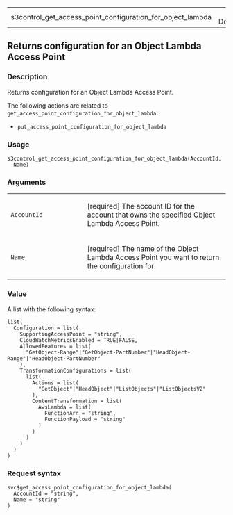 <table style="width: 100%;">
<tbody>
<tr class="odd">
<td>s3control_get_access_point_configuration_for_object_lambda</td>
<td style="text-align: right;">R Documentation</td>
</tr>
</tbody>
</table>

## Returns configuration for an Object Lambda Access Point

### Description

Returns configuration for an Object Lambda Access Point.

The following actions are related to
`get_access_point_configuration_for_object_lambda`:

-   `put_access_point_configuration_for_object_lambda`

### Usage

    s3control_get_access_point_configuration_for_object_lambda(AccountId,
      Name)

### Arguments

<table>
<colgroup>
<col style="width: 35%" />
<col style="width: 65%" />
</colgroup>
<tbody>
<tr class="odd">
<td><code
id="s3control_get_access_point_configuration_for_object_lambda_:_AccountId">AccountId</code></td>
<td><p>[required] The account ID for the account that owns the specified
Object Lambda Access Point.</p></td>
</tr>
<tr class="even">
<td><code
id="s3control_get_access_point_configuration_for_object_lambda_:_Name">Name</code></td>
<td><p>[required] The name of the Object Lambda Access Point you want to
return the configuration for.</p></td>
</tr>
</tbody>
</table>

### Value

A list with the following syntax:

    list(
      Configuration = list(
        SupportingAccessPoint = "string",
        CloudWatchMetricsEnabled = TRUE|FALSE,
        AllowedFeatures = list(
          "GetObject-Range"|"GetObject-PartNumber"|"HeadObject-Range"|"HeadObject-PartNumber"
        ),
        TransformationConfigurations = list(
          list(
            Actions = list(
              "GetObject"|"HeadObject"|"ListObjects"|"ListObjectsV2"
            ),
            ContentTransformation = list(
              AwsLambda = list(
                FunctionArn = "string",
                FunctionPayload = "string"
              )
            )
          )
        )
      )
    )

### Request syntax

    svc$get_access_point_configuration_for_object_lambda(
      AccountId = "string",
      Name = "string"
    )
